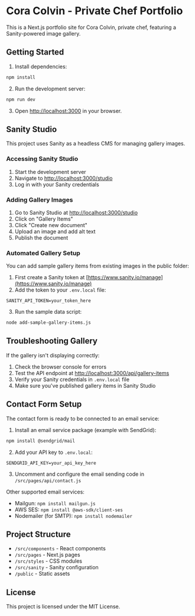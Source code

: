 # Cora Colvin - Private Chef Portfolio

This is a Next.js portfolio site for Cora Colvin, private chef, featuring a Sanity-powered image gallery.

## Getting Started

1. Install dependencies:
```bash
npm install
```

2. Run the development server:
```bash
npm run dev
```

3. Open [http://localhost:3000](http://localhost:3000) in your browser.

## Sanity Studio

This project uses Sanity as a headless CMS for managing gallery images.

### Accessing Sanity Studio

1. Start the development server
2. Navigate to [http://localhost:3000/studio](http://localhost:3000/studio)
3. Log in with your Sanity credentials

### Adding Gallery Images

1. Go to Sanity Studio at [http://localhost:3000/studio](http://localhost:3000/studio)
2. Click on "Gallery Items" 
3. Click "Create new document"
4. Upload an image and add alt text
5. Publish the document

### Automated Gallery Setup

You can add sample gallery items from existing images in the public folder:

1. First create a Sanity token at [https://www.sanity.io/manage](https://www.sanity.io/manage)
2. Add the token to your `.env.local` file:
```
SANITY_API_TOKEN=your_token_here
```
3. Run the sample data script:
```bash
node add-sample-gallery-items.js
```

## Troubleshooting Gallery

If the gallery isn't displaying correctly:

1. Check the browser console for errors
2. Test the API endpoint at [http://localhost:3000/api/gallery-items](http://localhost:3000/api/gallery-items)
3. Verify your Sanity credentials in `.env.local` file
4. Make sure you've published gallery items in Sanity Studio

## Contact Form Setup

The contact form is ready to be connected to an email service:

1. Install an email service package (example with SendGrid):
```bash
npm install @sendgrid/mail
```

2. Add your API key to `.env.local`:
```
SENDGRID_API_KEY=your_api_key_here
```

3. Uncomment and configure the email sending code in `/src/pages/api/contact.js`

Other supported email services:
- Mailgun: `npm install mailgun.js`
- AWS SES: `npm install @aws-sdk/client-ses`
- Nodemailer (for SMTP): `npm install nodemailer`

## Project Structure

- `/src/components` - React components
- `/src/pages` - Next.js pages
- `/src/styles` - CSS modules
- `/src/sanity` - Sanity configuration 
- `/public` - Static assets

## License

This project is licensed under the MIT License.